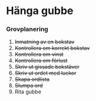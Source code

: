 # Hänga gubbe

### Grovplanering

1. ~~Inmatning av en bokstav~~
2. ~~Kontrollera om korrekt bokstav~~
3. ~~Kontrollera om vinst~~
4. ~~Kontrollera om förlust~~
5. ~~Skriv ut gissade bokstäver~~
6. ~~Skriv ut ordet med luckor~~
7. ~~Skapa ordlista~~
8. ~~Slumpa ord~~
9. Rita gubbe

